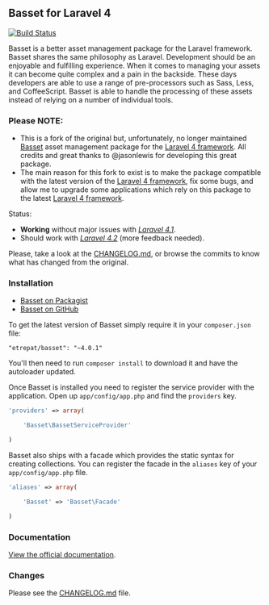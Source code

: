 ## Basset for Laravel 4

[![Build Status](https://secure.travis-ci.org/etrepat/basset.png)](http://travis-ci.org/etrepat/basset)

Basset is a better asset management package for the Laravel framework. Basset
shares the same philosophy as Laravel. Development should be an enjoyable and
fulfilling experience. When it comes to managing your assets it can become quite
complex and a pain in the backside. These days developers are able to use a range
of pre-processors such as Sass, Less, and CoffeeScript. Basset is able to handle
the processing of these assets instead of relying on a number of individual tools.

### Please NOTE:

* This is a fork of the original but, unfortunately, no longer maintained
[Basset](https://github.com/jasonlewis/basset) asset management package for the
[Laravel 4 framework](http://laravel.com/). All credits and great thanks to
@jasonlewis for developing this great package.
* The main reason for this fork to exist is to make the package compatible
with the latest version of the [Laravel 4 framework](http://laravel.com/), fix
some bugs, and allow me to upgrade some applications which rely on this package
to the latest [Laravel 4 framework](http://laravel.com/).

Status:
- **Working** without major issues with *[Laravel 4.1](http://laravel.com)*.
- Should work with *[Laravel 4.2](http://laravel.com)* (more feedback needed).

Please, take a look at the [CHANGELOG.md](https://github.com/etrepat/basset/blob/master/CHANGELOG.md),
or browse the commits to know what has changed from the original.

### Installation

- [Basset on Packagist](https://packagist.org/packages/etrepat/basset)
- [Basset on GitHub](https://github.com/etrepat/basset)

To get the latest version of Basset simply require it in your `composer.json`
file:

    "etrepat/basset": "~4.0.1"

You'll then need to run `composer install` to download it and have the autoloader
updated.

Once Basset is installed you need to register the service provider with the
application. Open up `app/config/app.php` and find the `providers` key.

```php
'providers' => array(

    'Basset\BassetServiceProvider'

)
```

Basset also ships with a facade which provides the static syntax for creating
collections. You can register the facade in the `aliases` key of
your `app/config/app.php` file.

```php
'aliases' => array(

    'Basset' => 'Basset\Facade'

)
```

### Documentation

[View the official documentation](http://jasonlewis.me/code/basset/4.0).

### Changes

Please see the [CHANGELOG.md](https://github.com/etrepat/basset/blob/master/CHANGELOG.md) file.
